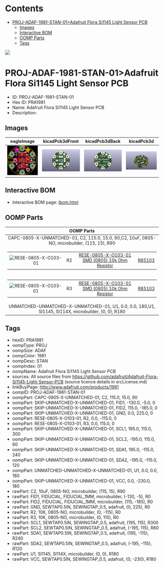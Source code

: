 



Contents
========

* [PROJ-ADAF-1981-STAN-01>Adafruit Flora Si1145 Light Sensor PCB](#proj-adaf-1981-stan-01adafruit-flora-si1145-light-sensor-pcb)
	* [Images](#images)
	* [Interactive BOM](#interactive-bom)
	* [OOMP Parts](#oomp-parts)
	* [Tags](#tags)
  
![][im]
# PROJ-ADAF-1981-STAN-01>Adafruit Flora Si1145 Light Sensor PCB

- ID: PROJ-ADAF-1981-STAN-01
- Hex ID: PRA1981
- Name: Adafruit Flora Si1145 Light Sensor PCB
- Description: 

## Images
  
  

|eagleImage|kicadPcb3dFront|kicadPcb3dBack|kicadPcb3d|
| :---: | :---: | :---: | :---: |
|[![eagleImage](eagleImage_140.png)](eagleImage_600.png)|[![kicadPcb3dFront](kicadPcb3dFront_140.png)](kicadPcb3dFront_600.png)|[![kicadPcb3dBack](kicadPcb3dBack_140.png)](kicadPcb3dBack_600.png)|[![kicadPcb3d](kicadPcb3d_140.png)](kicadPcb3d_600.png)|

## Interactive BOM

- Interactive BOM page: [ibom.html](kicad/bom/ibom.html)

## OOMP Parts
  

|OOMP Parts|
| :---: |
|CAPC-0805-X-UNMATCHED-01, C2, 115.0, 15.0, 90,C2, 10uF, 0805-NO, microbuilder, (115, 15), R90|
|<table><tr><td>![RESE-0805-X-O103-01](https://raw.githubusercontent.com/oomlout/oomlout_OOMP_parts/main/RESE-0805-X-O103-01/image_140.jpg)</td><td> R2</td><td>[RESE-0805-X-O103-01<br>SMD (0805) 10k Ohm Resistor](https://github.com/oomlout/oomlout_OOMP_parts/tree/main/RESE-0805-X-O103-01/)</td><td>[R85103](https://github.com/oomlout/oomlout_OOMP_parts/tree/main/RESE-0805-X-O103-01/)</td></tr></table>|
|<table><tr><td>![RESE-0805-X-O103-01](https://raw.githubusercontent.com/oomlout/oomlout_OOMP_parts/main/RESE-0805-X-O103-01/image_140.jpg)</td><td> R3</td><td>[RESE-0805-X-O103-01<br>SMD (0805) 10k Ohm Resistor](https://github.com/oomlout/oomlout_OOMP_parts/tree/main/RESE-0805-X-O103-01/)</td><td>[R85103](https://github.com/oomlout/oomlout_OOMP_parts/tree/main/RESE-0805-X-O103-01/)</td></tr></table>|
|UNMATCHED-UNMATCHED-X-UNMATCHED-01, U1, 0.0, 0.0, 180,U1, SI1145, SI114X, microbuilder, (0, 0), R180|

## Tags

- hexID: PRA1981
- oompType: PROJ
- oompSize: ADAF
- oompColor: 1981
- oompDesc: STAN
- oompIndex: 01
- oompName: Adafruit Flora Si1145 Light Sensor PCB
- sources: All source files from https://github.com/adafruit/Adafruit-Flora-Si1145-Light-Sensor-PCB (source licence details in srcLicense.md)
- linkBuyPage: http://www.adafruit.com/products/1981
- oompID: PROJ-ADAF-1981-STAN-01
- oompPart: CAPC-0805-X-UNMATCHED-01, C2, 115.0, 15.0, 90
- oompPart: SKIP-UNMATCHED-X-UNMATCHED-01, FID1, -130.0, -5.0, 0
- oompPart: SKIP-UNMATCHED-X-UNMATCHED-01, FID2, 115.0, -185.0, 0
- oompPart: SKIP-UNMATCHED-X-UNMATCHED-01, GND, 0.0, 225.0, 0
- oompPart: RESE-0805-X-O103-01, R2, 0.0, -115.0, 0
- oompPart: RESE-0805-X-O103-01, R3, 0.0, 115.0, 0
- oompPart: SKIP-UNMATCHED-X-UNMATCHED-01, SCL1, 195.0, 115.0, 300
- oompPart: SKIP-UNMATCHED-X-UNMATCHED-01, SCL2, -195.0, 115.0, 60
- oompPart: SKIP-UNMATCHED-X-UNMATCHED-01, SDA1, 195.0, -115.0, 240
- oompPart: SKIP-UNMATCHED-X-UNMATCHED-01, SDA2, -195.0, -115.0, 120
- oompPart: UNMATCHED-UNMATCHED-X-UNMATCHED-01, U1, 0.0, 0.0, 180
- oompPart: SKIP-UNMATCHED-X-UNMATCHED-01, VCC, 0.0, -230.0, 180
- rawPart: C2, 10uF, 0805-NO, microbuilder, (115, 15), R90
- rawPart: FID1, FIDUCIAL, FIDUCIAL_1MM, microbuilder, (-130, -5), R0
- rawPart: FID2, FIDUCIAL, FIDUCIAL_1MM, microbuilder, (115, -185), R0
- rawPart: GND, SEWTAP0.5IN, SEWINGTAP_0.5, adafruit, (0, 225), R0
- rawPart: R2, 10K, 0805-NO, microbuilder, (0, -115), R0
- rawPart: R3, 10K, 0805-NO, microbuilder, (0, 115), R0
- rawPart: SCL1, SEWTAP0.5IN, SEWINGTAP_0.5, adafruit, (195, 115), R300
- rawPart: SCL2, SEWTAP0.5IN, SEWINGTAP_0.5, adafruit, (-195, 115), R60
- rawPart: SDA1, SEWTAP0.5IN, SEWINGTAP_0.5, adafruit, (195, -115), R240
- rawPart: SDA2, SEWTAP0.5IN, SEWINGTAP_0.5, adafruit, (-195, -115), R120
- rawPart: U1, SI1145, SI114X, microbuilder, (0, 0), R180
- rawPart: VCC, SEWTAP0.5IN, SEWINGTAP_0.5, adafruit, (0, -230), R180



[im]: kicadPcb3d_450.png
